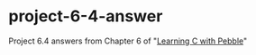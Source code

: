 # project-6-4-answer
Project 6.4 answers from Chapter 6 of "[Learning C with Pebble](http://pbl.io/cbook)"
